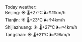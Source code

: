 Today weather:  
Beijing: ☀️   🌡️+27°C 🌬️↖11km/h  
Tianjin: ☀️   🌡️+23°C 🌬️↑4km/h  
Shijiazhuang: ☀️   🌡️+27°C 🌬️↗4km/h  
Tangshan: ☀️   🌡️+21°C 🌬️↖9km/h  
